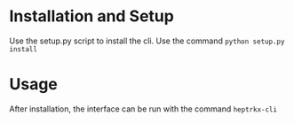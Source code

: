 # Installation and Setup
Use the setup.py script to install the cli. Use the command `python setup.py install`

# Usage
After installation, the interface can be run with the command `heptrkx-cli`
